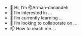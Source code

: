 - 👋 Hi, I’m @Arman-danandeh
- 👀 I’m interested in ...
- 🌱 I’m currently learning ...
- 💞️ I’m looking to collaborate on ...
- 📫 How to reach me ...

<!---
Arman-danandeh/Arman-danandeh is a ✨ special ✨ repository because its `README.md` (this file) appears on your GitHub profile.
You can click the Preview link to take a look at your changes.
--->
